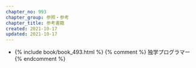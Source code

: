 ```yaml
---
chapter_no: 993
chapter_group: 参照・参考
chapter_title: 参考書籍
created: 2021-10-17
updated: 2021-10-17
---
```

- {% include book/book_493.html %} {% comment %} 独学プログラマー {% endcomment %}
